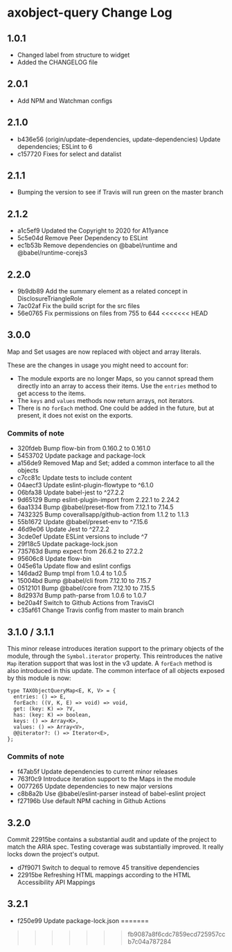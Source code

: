# axobject-query Change Log

## 1.0.1

- Changed label from structure to widget
- Added the CHANGELOG file

## 2.0.1

- Add NPM and Watchman configs

## 2.1.0

- b436e56 (origin/update-dependencies, update-dependencies) Update dependencies; ESLint to 6
- c157720 Fixes for select and datalist

## 2.1.1

- Bumping the version to see if Travis will run green on the master branch

## 2.1.2

- a1c5ef9 Updated the Copyright to 2020 for A11yance
- 5c5e04d Remove Peer Dependency to ESLint
- ec1b53b Remove dependencies on @babel/runtime and @babel/runtime-corejs3

## 2.2.0

- 9b9db89 Add the summary element as a related concept in DisclosureTriangleRole
- 7ac02af Fix the build script for the src files
- 56e0765 Fix permissions on files from 755 to 644
<<<<<<< HEAD

## 3.0.0

Map and Set usages are now replaced with object and array literals.

These are the changes in usage you might need to account for:

- The module exports are no longer Maps, so you cannot spread them directly into an array to access their items. Use the `entries` method to get access to the items.
- The `keys` and `values` methods now return arrays, not iterators.
- There is no `forEach` method. One could be added in the future, but at present, it does not exist on the exports.

### Commits of note

- 320fdeb Bump flow-bin from 0.160.2 to 0.161.0
- 5453702 Update package and package-lock
- a156de9 Removed Map and Set; added a common interface to all the objects
- c7cc81c Update tests to include content
- 04aecf3 Update eslint-plugin-flowtype to ^6.1.0
- 06bfa38 Update babel-jest to ^27.2.2
- 9d65129 Bump eslint-plugin-import from 2.22.1 to 2.24.2
- 6aa1334 Bump @babel/preset-flow from 7.12.1 to 7.14.5
- 7432325 Bump coverallsapp/github-action from 1.1.2 to 1.1.3
- 55b1672 Update @babel/preset-env to ^7.15.6
- 46d9e06 Update Jest to ^27.2.2
- 3cde0ef Update ESLint versions to include ^7
- 29f18c5 Update package-lock.json
- 735763d Bump expect from 26.6.2 to 27.2.2
- 95606c8 Update flow-bin
- 045e61a Update flow and eslint configs
- 146dad2 Bump tmpl from 1.0.4 to 1.0.5
- 15004bd Bump @babel/cli from 7.12.10 to 7.15.7
- 0512101 Bump @babel/core from 7.12.10 to 7.15.5
- 8d2937d Bump path-parse from 1.0.6 to 1.0.7
- be20a4f Switch to Github Actions from TravisCI
- c35af61 Change Travis config from master to main branch

## 3.1.0 / 3.1.1

This minor release introduces iteration support to the primary objects of the module, through the `Symbol.iterator` property. This reintroduces the native `Map` iteration support that was lost in the v3 update. A `forEach` method is also introduced in this update. The common interface of all objects exposed by this module is now:

```
type TAXObjectQueryMap<E, K, V> = {
  entries: () => E,
  forEach: ((V, K, E) => void) => void,
  get: (key: K) => ?V,
  has: (key: K) => boolean,
  keys: () => Array<K>,
  values: () => Array<V>,
  @@iterator?: () => Iterator<E>,
};
```

### Commits of note

  - f47ab5f Update dependencies to current minor releases
  - 763f0c9 Introduce iteration support to the Maps in the module
  - 0077265 Update dependencies to new major versions
  - c8b8a2b Use @babel/eslint-parser instead of babel-eslint project
  - f27196b Use default NPM caching in Github Actions

## 3.2.0

Commit 22915be contains a substantial audit and update of the project to match the ARIA spec. Testing coverage was substantially improved. It really locks down the project's output.

  - d7f9071 Switch to dequal to remove 45 transitive dependencies
  - 22915be Refreshing HTML mappings according to the HTML Accessibility API Mappings

## 3.2.1

  - f250e99 Update package-lock.json
=======
>>>>>>> fb9087a8f6cdc7859ecd725957ccb7c04a787284
